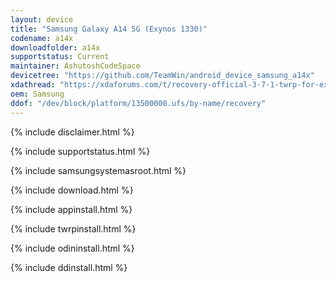 ```yaml
---
layout: device
title: "Samsung Galaxy A14 5G (Exynos 1330)"
codename: a14x
downloadfolder: a14x
supportstatus: Current
maintainer: AshutoshCodeSpace
devicetree: "https://github.com/TeamWin/android_device_samsung_a14x"
xdathread: "https://xdaforums.com/t/recovery-official-3-7-1-twrp-for-exynos-1330-devices-s5e8535.4713315/"
oem: Samsung
ddof: "/dev/block/platform/13500000.ufs/by-name/recovery"
---
```


{% include disclaimer.html %}

{% include supportstatus.html %}

{% include samsungsystemasroot.html %}

{% include download.html %}

{% include appinstall.html %}

{% include twrpinstall.html %}

{% include odininstall.html %}

{% include ddinstall.html %}